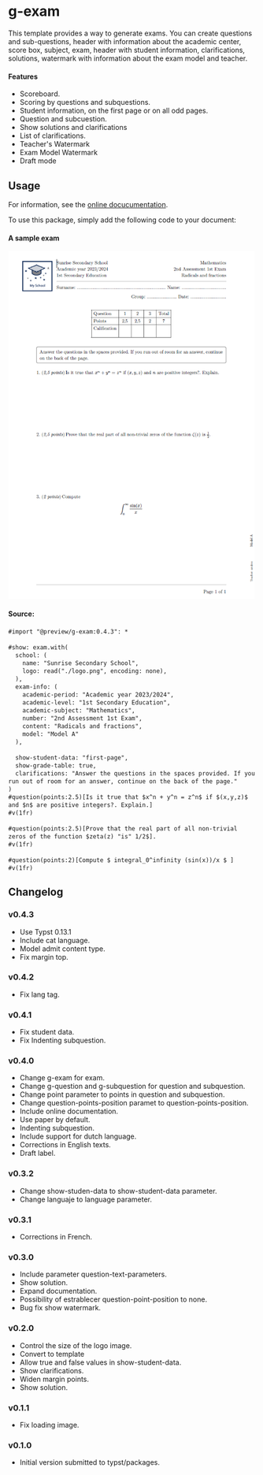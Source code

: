 # g-exam 

This template provides a way to generate exams. You can create questions and sub-questions, header with information about the academic center, score box, subject, exam, header with student information, clarifications, solutions, watermark with information about the exam model and teacher.

#### Features 

- Scoreboard.
- Scoring by questions and subquestions.
- Student information, on the first page or on all odd pages.
- Question and subcuestion.
- Show solutions and clarifications
- List of clarifications.
- Teacher's Watermark
- Exam Model Watermark
- Draft mode

## Usage 

For information, see the [online docucumentation](https://matheschool.github.io/typst-g-exam/). 

To use this package, simply add the following code to your document:

#### A sample exam

<img src="./gallery/exam-table-content.png" alt="Exam - Table of content" style="width:500px;"/>

#### Source:

```typ
#import "@preview/g-exam:0.4.3": *

#show: exam.with(
  school: (
    name: "Sunrise Secondary School",
    logo: read("./logo.png", encoding: none),
  ),
  exam-info: (
    academic-period: "Academic year 2023/2024",
    academic-level: "1st Secondary Education",
    academic-subject: "Mathematics",
    number: "2nd Assessment 1st Exam",
    content: "Radicals and fractions",
    model: "Model A"
  ),
  
  show-student-data: "first-page",
  show-grade-table: true,
  clarifications: "Answer the questions in the spaces provided. If you run out of room for an answer, continue on the back of the page."
)
#question(points:2.5)[Is it true that $x^n + y^n = z^n$ if $(x,y,z)$ and $n$ are positive integers?. Explain.] 
#v(1fr)

#question(points:2.5)[Prove that the real part of all non-trivial zeros of the function $zeta(z) "is" 1/2$].
#v(1fr)

#question(points:2)[Compute $ integral_0^infinity (sin(x))/x $ ]
#v(1fr)
```

## Changelog

### v0.4.3
- Use Typst 0.13.1
- Include cat language.
- Model admit content type.
- Fix margin top.

### v0.4.2
- Fix lang tag.

### v0.4.1
- Fix student data.
- Fix Indenting subquestion.

### v0.4.0
- Change g-exam for exam.
- Change g-question and g-subquestion for question and subquestion.
- Change point parameter to points in question and subquestion.
- Change question-points-position paramet to question-points-position.
- Include online documentation.
- Use paper by default.
- Indenting subquestion.
- Include support for dutch language.
- Corrections in English texts. 
- Draft label.

### v0.3.2

- Change show-studen-data to show-student-data parameter.
- Change languaje to language parameter.

### v0.3.1

- Corrections in French.

### v0.3.0

- Include parameter question-text-parameters.
- Show solution.
- Expand documentation.
- Possibility of estrablecer question-point-position to none.
- Bug fix show watermark.

### v0.2.0

- Control the size of the logo image.
- Convert to template
- Allow true and false values in show-student-data.
- Show clarifications.
- Widen margin points.
- Show solution.

### v0.1.1

- Fix loading image.

### v0.1.0

- Initial version submitted to typst/packages.
